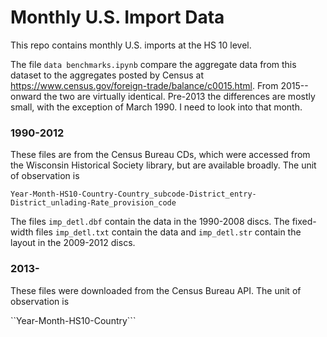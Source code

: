 # Monthly U.S. Import Data

This repo contains monthly U.S. imports at the HS 10 level. 

The file `data benchmarks.ipynb` compare the aggregate data from this dataset to the aggregates posted by Census at https://www.census.gov/foreign-trade/balance/c0015.html. From 2015--onward the two are virtually identical. Pre-2013 the differences are mostly small, with the exception of March 1990. I need to look into that month. 

### 1990-2012
These files are from the Census Bureau CDs, which were accessed from the Wisconsin Historical Society library, but are available broadly. The unit of observation is

```Year-Month-HS10-Country-Country_subcode-District_entry-District_unlading-Rate_provision_code```

The files `imp_detl.dbf` contain the data in the 1990-2008 discs. The fixed-width files `imp_detl.txt` contain the data and `imp_detl.str` contain the layout in the 2009-2012 discs.

### 2013-
These files were downloaded from the Census Bureau API. The unit of observation is

``Year-Month-HS10-Country```
